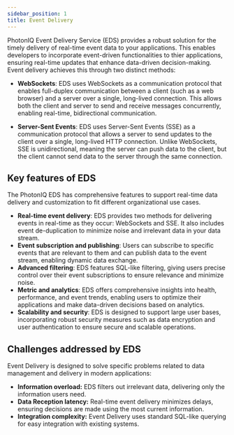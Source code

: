```yaml
---
sidebar_position: 1
title: Event Delivery
---
```


PhotonIQ Event Delivery Service (EDS) provides a robust solution for the timely delivery of real-time event data to your applications. This enables developers to incorporate event-driven functionalities to thier applications, ensuring real-time updates that enhance data-driven decision-making. Event delivery achieves this through two distinct methods:

- **WebSockets**: EDS uses WebSockets as a communication protocol that enables full-duplex communication between a client (such as a web browser) and a server over a single, long-lived connection. This allows both the client and server to send and receive messages concurrently, enabling real-time, bidirectional communication.

- **Server-Sent Events**: EDS uses Server-Sent Events (SSE) as a communication protocol that allows a server to send updates to the client over a single, long-lived HTTP connection. Unlike WebSockets, SSE is unidirectional, meaning the server can push data to the client, but the client cannot send data to the server through the same connection.

<grid cols={3}>
 <card
    heading="Getting Started"
    description="Learn how to quickly set up and begin using the Event Delivery Service"
    href="getting-started-event-delivery"
  />
   <card
    heading="EDS API"
    description="Interact with the Event Delivery Service API"
    href="https://www.macrometa.com/docs/apiEds#"
  />
   <card
    heading="EDS SDK"
    description="Integrate the Event Delivery Service SDK into your applications"
    href="./clients"
  />
 </grid> 

## Key features of EDS

The PhotonIQ EDS has comprehensive features to support real-time data delivery and customization to fit different organizational use cases.

- **Real-time event delivery**: EDS provides two methods for delivering events in real-time as they occur: WebSockets and SSE. It also includes event de-duplication to minimize noise and irrelevant data in your data stream.
- **Event subscription and publishing**: Users can subscribe to specific events that are relevant to them and can publish data to the event stream, enabling dynamic data exchange.
- **Advanced filtering**: EDS features SQL-like filtering, giving users precise control over their event subscriptions to ensure relevance and minimize noise.
- **Metric and analytics**: EDS offers comprehensive insights into health, performance, and event trends, enabling users to optimize their applications and make data-driven decisions based on analytics.
- **Scalability and security**: EDS is designed to support large user bases, incorporating robust security measures such as data encryption and user authentication to ensure secure and scalable operations.

## Challenges addressed by EDS

Event Delivery is designed to solve specific problems related to data management and delivery in modern applications:

- **Information overload:** EDS filters out irrelevant data, delivering only the information users need.
- **Data Reception latency:** Real-time event delivery minimizes delays, ensuring decisions are made using the most current information.
- **Integration complexity:** Event Delivery uses standard SQL-like querying for easy integration with existing systems.


